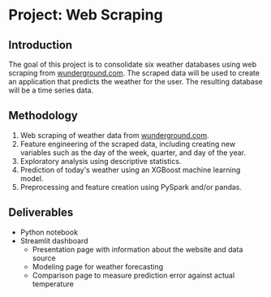 
# Project: Web Scraping

## Introduction

The goal of this project is to consolidate six weather databases using web scraping from [wunderground.com](https://www.wunderground.com/). The scraped data will be used to create an application that predicts the weather for the user. The resulting database will be a time series data.

## Methodology

1. Web scraping of weather data from [wunderground.com](https://www.wunderground.com/).
2. Feature engineering of the scraped data, including creating new variables such as the day of the week, quarter, and day of the year.
3. Exploratory analysis using descriptive statistics.
4. Prediction of today's weather using an XGBoost machine learning model.
5. Preprocessing and feature creation using PySpark and/or pandas.

## Deliverables

* Python notebook
* Streamlit dashboard
  * Presentation page with information about the website and data source
  * Modeling page for weather forecasting
  * Comparison page to measure prediction error against actual temperature
